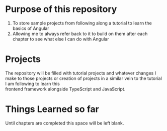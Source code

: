 # Purpose of this repository

1. To store sample projects from following along a tutorial to learn the basics of Angular
2. Allowing me to always refer back to it to build on them after each chapter to see what else I can do with Angular


# Projects

The repository will be filled with tutorial projects and whatever changes I make to those projects or creation of projects in a similar vein to the tutorial I am following to learn this <br />
frontend framework alongside TypeScript and JavaScript. <br />

# Things Learned so far

Until chapters are completed this space will be left blank. 
